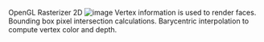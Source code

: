 OpenGL Rasterizer 2D
![image](01.png)
Vertex information is used to render faces.
Bounding box pixel intersection calculations.
Barycentric interpolation to compute vertex color and depth.
